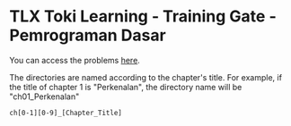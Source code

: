 # TLX Toki Learning - Training Gate - Pemrograman Dasar
You can access the problems <a href="https://training.ia-toki.org/training/curriculums/1/courses/1/chapters">here</a>.

The directories are named according to the chapter's title. 
For example, if the title of chapter 1 is "Perkenalan", the directory name will be "ch01_Perkenalan"

<code>ch[0-1][0-9]_[Chapter_Title]</code>

